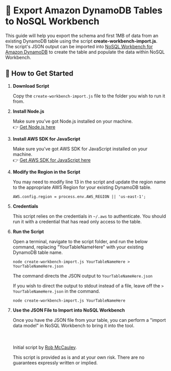 # 🚀 Export Amazon DynamoDB Tables to NoSQL Workbench

This guide will help you export the schema and first 1MB of data from an existing DynamoDB table using the script **create-workbench-import.js**. The script's JSON output can be imported into [NoSQL Workbench for Amazon DynamoDB](https://docs.aws.amazon.com/amazondynamodb/latest/developerguide/workbench.html) to create the table and populate the data within NoSQL Workbench. 

## 🏃 How to Get Started

1. **Download Script**
   
   Copy the `create-workbench-import.js` file to the folder you wish to run it from.

2. **Install Node.js**

   Make sure you’ve got Node.js installed on your machine.  
   👉 [Get Node.js here](https://nodejs.org/en)

3. **Install AWS SDK for JavaScript**

   Make sure you’ve got AWS SDK for JavaScript installed on your machine.  
   👉 [Get AWS SDK for JavaScript here](https://docs.aws.amazon.com/sdk-for-javascript/v2/developer-guide/installing-jssdk.html)

4. **Modify the Region in the Script**  

   You may need to modify line 13 in the script and update the region name to the appropriate AWS Region for your existing DynamoDB table.  
   ```
   AWS.config.region = process.env.AWS_REGION || 'us-east-1';
   ```
6. **Credentials**  

   This script relies on the credentials in `~/.aws` to authenticate. You should run it with a credential that has read only access to the table.

8. **Run the Script**  

   Open a terminal, navigate to the script folder, and run the below command, replacing "YourTableNameHere" with your existing DynamoDB table name.  
   ```
   node create-workbench-import.js YourTableNameHere > YourTableNameHere.json
   ```  
   The command directs the JSON output to `YourTableNameHere.json`

   If you wish to direct the output to stdout instead of a file, leave off the `> YourTableNameHere.json` in the command.

   ```
   node create-workbench-import.js YourTableNameHere
   ```

10. **Use the JSON File to Import into NoSQL Workbench**   

    Once you have the JSON file from your table, you can perform a "import data model" in NoSQL Workbench to bring it into the tool.  
       \
       \
       \
    Initial script by [Rob McCauley](https://github.com/robm26).  

    This script is provided as is and at your own risk. There are no guarantees expressly written or implied.
